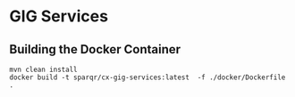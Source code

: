 # GIG Services

## Building the Docker Container

```
mvn clean install
docker build -t sparqr/cx-gig-services:latest  -f ./docker/Dockerfile .
```